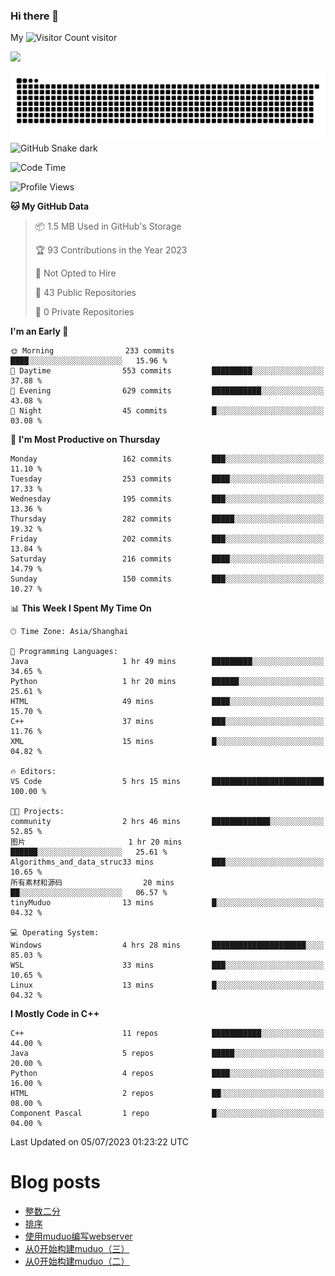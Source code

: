 ### Hi there 👋

My ![Visitor Count](https://profile-counter.glitch.me/bugcat9/count.svg) visitor
<!--
**bugcat9/bugcat9** is a ✨ _special_ ✨ repository because its `README.md` (this file) appears on your GitHub profile.

Here are some ideas to get you started:

- 🔭 I’m currently working on ...
- 🌱 I’m currently learning ...
- 👯 I’m looking to collaborate on ...
- 🤔 I’m looking for help with ...
- 💬 Ask me about ...
- 📫 How to reach me: ...
- 😄 Pronouns: ...
- ⚡ Fun fact: ...
-->
![](https://github-readme-stats.vercel.app/api?username=bugcat9)

![GitHub Snake Light](https://raw.githubusercontent.com/bugcat9/bugcat9/output/github-contribution-grid-snake.svg#gh-light-mode-only)
![GitHub Snake dark](github-snake-dark.svg#gh-dark-mode-only)


<!--START_SECTION:waka-->
![Code Time](http://img.shields.io/badge/Code%20Time-859%20hrs%205%20mins-blue)

![Profile Views](http://img.shields.io/badge/Profile%20Views-0-blue)

**🐱 My GitHub Data** 

> 📦 1.5 MB Used in GitHub's Storage 
 > 
> 🏆 93 Contributions in the Year 2023
 > 
> 🚫 Not Opted to Hire
 > 
> 📜 43 Public Repositories 
 > 
> 🔑 0 Private Repositories 
 > 
**I'm an Early 🐤** 

```text
🌞 Morning                233 commits         ████░░░░░░░░░░░░░░░░░░░░░   15.96 % 
🌆 Daytime                553 commits         █████████░░░░░░░░░░░░░░░░   37.88 % 
🌃 Evening                629 commits         ███████████░░░░░░░░░░░░░░   43.08 % 
🌙 Night                  45 commits          █░░░░░░░░░░░░░░░░░░░░░░░░   03.08 % 
```
📅 **I'm Most Productive on Thursday** 

```text
Monday                   162 commits         ███░░░░░░░░░░░░░░░░░░░░░░   11.10 % 
Tuesday                  253 commits         ████░░░░░░░░░░░░░░░░░░░░░   17.33 % 
Wednesday                195 commits         ███░░░░░░░░░░░░░░░░░░░░░░   13.36 % 
Thursday                 282 commits         █████░░░░░░░░░░░░░░░░░░░░   19.32 % 
Friday                   202 commits         ███░░░░░░░░░░░░░░░░░░░░░░   13.84 % 
Saturday                 216 commits         ████░░░░░░░░░░░░░░░░░░░░░   14.79 % 
Sunday                   150 commits         ███░░░░░░░░░░░░░░░░░░░░░░   10.27 % 
```


📊 **This Week I Spent My Time On** 

```text
🕑︎ Time Zone: Asia/Shanghai

💬 Programming Languages: 
Java                     1 hr 49 mins        █████████░░░░░░░░░░░░░░░░   34.65 % 
Python                   1 hr 20 mins        ██████░░░░░░░░░░░░░░░░░░░   25.61 % 
HTML                     49 mins             ████░░░░░░░░░░░░░░░░░░░░░   15.70 % 
C++                      37 mins             ███░░░░░░░░░░░░░░░░░░░░░░   11.76 % 
XML                      15 mins             █░░░░░░░░░░░░░░░░░░░░░░░░   04.82 % 

🔥 Editors: 
VS Code                  5 hrs 15 mins       █████████████████████████   100.00 % 

🐱‍💻 Projects: 
community                2 hrs 46 mins       █████████████░░░░░░░░░░░░   52.85 % 
图片                       1 hr 20 mins        ██████░░░░░░░░░░░░░░░░░░░   25.61 % 
Algorithms_and_data_struc33 mins             ███░░░░░░░░░░░░░░░░░░░░░░   10.65 % 
所有素材和源码                  20 mins             ██░░░░░░░░░░░░░░░░░░░░░░░   06.57 % 
tinyMuduo                13 mins             █░░░░░░░░░░░░░░░░░░░░░░░░   04.32 % 

💻 Operating System: 
Windows                  4 hrs 28 mins       █████████████████████░░░░   85.03 % 
WSL                      33 mins             ███░░░░░░░░░░░░░░░░░░░░░░   10.65 % 
Linux                    13 mins             █░░░░░░░░░░░░░░░░░░░░░░░░   04.32 % 
```

**I Mostly Code in C++** 

```text
C++                      11 repos            ███████████░░░░░░░░░░░░░░   44.00 % 
Java                     5 repos             █████░░░░░░░░░░░░░░░░░░░░   20.00 % 
Python                   4 repos             ████░░░░░░░░░░░░░░░░░░░░░   16.00 % 
HTML                     2 repos             ██░░░░░░░░░░░░░░░░░░░░░░░   08.00 % 
Component Pascal         1 repo              █░░░░░░░░░░░░░░░░░░░░░░░░   04.00 % 
```




 Last Updated on 05/07/2023 01:23:22 UTC
<!--END_SECTION:waka-->
# Blog posts
<!-- BLOG-POST-LIST:START -->
- [整数二分](https://bugcat.top/2023/07/01/%E7%AE%97%E6%B3%95%E5%AD%A6%E4%B9%A0/%E6%95%B4%E6%95%B0%E4%BA%8C%E5%88%86/)
- [排序](https://bugcat.top/2023/07/01/%E7%AE%97%E6%B3%95%E5%AD%A6%E4%B9%A0/%E6%8E%92%E5%BA%8F/)
- [使用muduo编写webserver](https://bugcat.top/2023/02/13/Linux/%E4%BB%8E0%E5%BC%80%E5%A7%8B%E6%9E%84%E5%BB%BAmuduo/%E4%BD%BF%E7%94%A8muduo%E7%BC%96%E5%86%99webserver/)
- [从0开始构建muduo（三）](https://bugcat.top/2023/02/03/Linux/%E4%BB%8E0%E5%BC%80%E5%A7%8B%E6%9E%84%E5%BB%BAmuduo/%E4%BB%8E0%E5%BC%80%E5%A7%8B%E6%9E%84%E5%BB%BAmuduo%EF%BC%88%E4%B8%89%EF%BC%89/)
- [从0开始构建muduo（二）](https://bugcat.top/2023/02/03/Linux/%E4%BB%8E0%E5%BC%80%E5%A7%8B%E6%9E%84%E5%BB%BAmuduo/%E4%BB%8E0%E5%BC%80%E5%A7%8B%E6%9E%84%E5%BB%BAmuduo%EF%BC%88%E4%BA%8C%EF%BC%89/)
<!-- BLOG-POST-LIST:END -->
